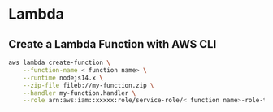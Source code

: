 # Lambda 

## Create a Lambda Function with AWS CLI

```sh
aws lambda create-function \
    --function-name < function name> \
    --runtime nodejs14.x \
    --zip-file fileb://my-function.zip \
    --handler my-function.handler \
    --role arn:aws:iam::xxxxx:role/service-role/< function name>-role-tges6bf4
```